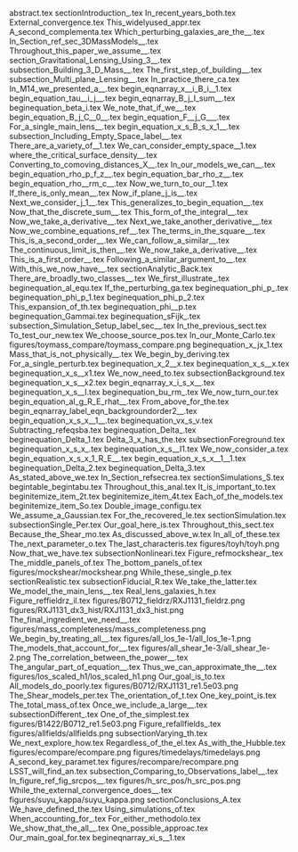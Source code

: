 abstract.tex
sectionIntroduction_.tex
In_recent_years_both.tex
External_convergence.tex
This_widelyused_appr.tex
A_second_complementa.tex
Which_perturbing_galaxies_are_the__.tex
In_Section_ref_sec_3DMassModels__.tex
Throughout_this_paper_we_assume__.tex
section_Gravitational_Lensing_Using_3__.tex
subsection_Building_3_D_Mass__.tex
The_first_step_of_building__.tex
subsection_Multi_plane_Lensing__.tex
In_practice_there_ca.tex
In_M14_we_presented_a__.tex
begin_eqnarray_x__i_B_i__1.tex
begin_equation_tau__i_j__.tex
begin_eqnarray_B_j_I_sum__.tex
beginequation_beta_i.tex
We_note_that_if_we__.tex
begin_equation_B_j_C__0__.tex
begin_equation_F__j_G___.tex
For_a_single_main_lens__.tex
begin_equation_x_s_B_s_x_1__.tex
subsection_Including_Empty_Space_label__.tex
There_are_a_variety_of__1.tex
We_can_consider_empty_space__1.tex
where_the_critical_surface_density__.tex
Converting_to_comoving_distances_X__.tex
In_our_models_we_can__.tex
begin_equation_rho_p_f_z__.tex
begin_equation_bar_rho_z__.tex
begin_equation_rho__rm_c__.tex
Now_we_turn_to_our__1.tex
If_there_is_only_mean__.tex
Now_if_plane_j_is__.tex
Next_we_consider_j_1__.tex
This_generalizes_to_begin_equation__.tex
Now_that_the_discrete_sum__.tex
This_form_of_the_integral__.tex
Now_we_take_a_derivative__.tex
Next_we_take_another_derivative__.tex
Now_we_combine_equations_ref__.tex
The_terms_in_the_square__.tex
This_is_a_second_order__.tex
We_can_follow_a_similar__.tex
The_continuous_limit_is_then__.tex
We_now_take_a_derivative__.tex
This_is_a_first_order__.tex
Following_a_similar_argument_to__.tex
With_this_we_now_have__.tex
sectionAnalytic_Back.tex
There_are_broadly_two_classes__.tex
We_first_illustrate_.tex
beginequation_al_equ.tex
If_the_perturbing_ga.tex
beginequation_phi_p_.tex
beginequation_phi_p_1.tex
beginequation_phi_p_2.tex
This_expansion_of_th.tex
beginequation_phi__p.tex
beginequation_Gammai.tex
beginequation_sFijk_.tex
subsection_Simulation_Setup_label_sec__.tex
In_the_previous_sect.tex
To_test_our_new.tex
We_choose_source_pos.tex
In_our_Monte_Carlo.tex
figures/toymass_compare/toymass_compare.png
beginequation_x_jx_1.tex
Mass_that_is_not_physically__.tex
We_begin_by_deriving.tex
For_a_single_perturb.tex
beginequation_x_2__x.tex
beginequation_x_s__x.tex
beginequation_x_s__x1.tex
We_now_need_to.tex
subsectionBackground.tex
beginequation_x_s__x2.tex
begin_eqnarray_x_i_s_x__.tex
beginequation_x_s__I.tex
beginequation_bu_rm_.tex
We_now_turn_our.tex
begin_equation_al_g_R_E_rhat__.tex
From_above_for_the.tex
begin_eqnarray_label_eqn_backgroundorder2__.tex
begin_equation_x_s_x__1__.tex
beginequation_vx_s_v.tex
Subtracting_refeqsba.tex
beginequation_Delta_.tex
beginequation_Delta_1.tex
Delta_3_x_has_the.tex
subsectionForeground.tex
beginequation_x_s_x_.tex
beginequation_x_s__I1.tex
We_now_consider_a.tex
begin_equation_x_s_x_1_R_E__.tex
begin_equation_x_s_x__1__1.tex
beginequation_Delta_2.tex
beginequation_Delta_3.tex
As_stated_above_we.tex
In_Section_refsecrea.tex
sectionSimulations_S.tex
begintable_begintabu.tex
Throughout_this_anal.tex
It_is_important_to.tex
beginitemize_item_2t.tex
beginitemize_item_4t.tex
Each_of_the_models.tex
beginitemize_item_So.tex
Double_image_configu.tex
We_assume_a_Gaussian.tex
For_the_recovered_le.tex
sectionSimulation.tex
subsectionSingle_Per.tex
Our_goal_here_is.tex
Throughout_this_sect.tex
Because_the_Shear_mo.tex
As_discussed_above_w.tex
In_all_of_these.tex
The_next_parameter_o.tex
The_last_characteris.tex
figures/toyh/toyh.png
Now_that_we_have.tex
subsectionNonlineari.tex
Figure_refmockshear_.tex
The_middle_panels_of.tex
The_bottom_panels_of.tex
figures/mockshear/mockshear.png
While_these_single_p.tex
sectionRealistic.tex
subsectionFiducial_R.tex
We_take_the_latter.tex
We_model_the_main_lens__.tex
Real_lens_galaxies_h.tex
Figure_reffieldrz_il.tex
figures/B0712_fieldrz/RXJ1131_fieldrz.png
figures/RXJ1131_dx3_hist/RXJ1131_dx3_hist.png
The_final_ingredient_we_need__.tex
figures/mass_completeness/mass_completeness.png
We_begin_by_treating_all__.tex
figures/all_los_1e-1/all_los_1e-1.png
The_models_that_account_for__.tex
figures/all_shear_1e-3/all_shear_1e-2.png
The_correlation_between_the_power__.tex
The_angular_part_of_equation__.tex
Thus_we_can_approximate_the__.tex
figures/los_scaled_h1/los_scaled_h1.png
Our_goal_is_to.tex
All_models_do_poorly.tex
figures/B0712/RXJ1131_re1.5e03.png
The_Shear_models_per.tex
The_orientation_of_t.tex
One_key_point_is.tex
The_total_mass_of.tex
Once_we_include_a_large__.tex
subsectionDifferent_.tex
One_of_the_simplest.tex
figures/B1422/B0712_re1.5e03.png
Figure_refallfields_.tex
figures/allfields/allfields.png
subsectionVarying_th.tex
We_next_explore_how.tex
Regardless_of_the_el.tex
As_with_the_Hubble.tex
figures/ecompare/ecompare.png
figures/timedelays/timedelays.png
A_second_key_paramet.tex
figures/recompare/recompare.png
LSST_will_find_an.tex
subsection_Comparing_to_Observations_label__.tex
In_figure_ref_fig_srcpos__.tex
figures/h_src_pos/h_src_pos.png
While_the_external_convergence_does__.tex
figures/suyu_kappa/suyu_kappa.png
sectionConclusions_A.tex
We_have_defined_the.tex
Using_simulations_of.tex
When_accounting_for_.tex
For_either_methodolo.tex
We_show_that_the_all__.tex
One_possible_approac.tex
Our_main_goal_for.tex
begineqnarray_xi_s__1.tex